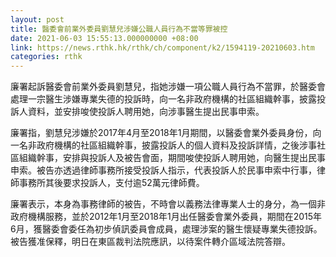 ```yaml
---
layout: post
title: 醫委會前業外委員劉慧兒涉嫌公職人員行為不當等罪被控
date: 2021-06-03 15:55:13.000000000 +08:00
link: https://news.rthk.hk/rthk/ch/component/k2/1594119-20210603.htm
categories: rthk
---
```


廉署起訴醫委會前業外委員劉慧兒，指她涉嫌一項公職人員行為不當罪，於醫委會處理一宗醫生涉嫌專業失德的投訴時，向一名非政府機構的社區組織幹事，披露投訴人資料，並安排唆使投訴人聘用她，向涉事醫生提出民事申索。

廉署指，劉慧兒涉嫌於2017年4月至2018年1月期間，以醫委會業外委員身份，向一名非政府機構的社區組織幹事，披露投訴人的個人資料及投訴詳情，之後涉事社區組織幹事，安排與投訴人及被告會面，期間唆使投訴人聘用她，向醫生提出民事申索。被告亦透過律師事務所接受投訴人指示，代表投訴人於民事申索中行事，律師事務所其後要求投訴人，支付逾52萬元律師費。
 
廉署表示，本身為事務律師的被告，不時會以義務法律專業人士的身分，為一個非政府機構服務，並於2012年1月至2018年1月出任醫委會業外委員，期間在2015年6月，獲醫委會委任為初步偵訊委員會成員，處理涉案的醫生懷疑專業失德投訴。被告獲准保釋，明日在東區裁判法院應訊，以待案件轉介區域法院答辯。
